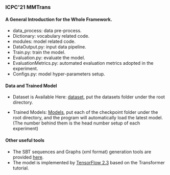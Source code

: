 ### ICPC'21 MMTrans

#### A General Introduction for the Whole Framework.

- data_process: data pre-process.
- Dictionary: vocabulary related code.
- modules: model related code.
- DataOutput.py:  input data pipeline.
- Train.py: train the model.
- Evaluation.py: evaluate the model.
- EvaluationMetrics.py: automated evaluation metrics adopted in the experiment.
- Configs.py: model hyper-parameters setup.

#### Data and Trained Model

- Dataset is Available Here: [dataset](https://zenodo.org/record/4587089#.YEMmWugzYuU), put the datasets folder under the root directory.

- Trained Models: [Models](https://drive.google.com/drive/folders/1VkyISadwA8tp43xhJglqXIoSX3tT33k8?usp=sharing), put each of the checkpoint folder under the root directory, 
and the program will automatically load the latest model. (The number behind them is the head number setup of each experiment)

#### Other useful tools

- The SBT sequences and Graphs (xml format) generation tools are provided [here](https://github.com/yz1019117968/SC_tokenization).
- The model is implemented by [TensorFlow 2.3](https://www.tensorflow.org/tutorials/text/transformer?hl=zh-cn) based on the Transformer tutorial.
